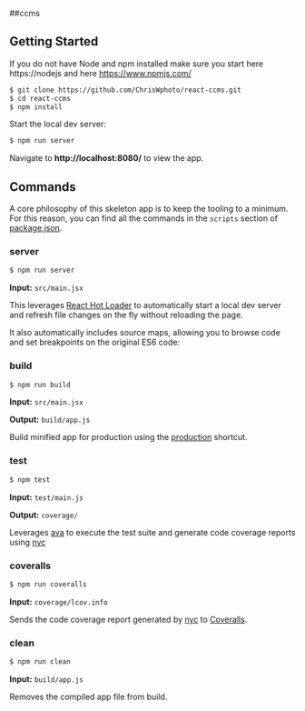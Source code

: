 ##ccms
## Getting Started

If you do not have Node and npm installed make sure you start here https://nodejs and here https://www.npmjs.com/

```sh
$ git clone https://github.com/ChrisWphoto/react-ccms.git
$ cd react-ccms
$ npm install
```

Start the local dev server:

```sh
$ npm run server
```

Navigate to **http://localhost:8080/** to view the app.

## Commands

A core philosophy of this skeleton app is to keep the tooling to a minimum. For this reason, you can find all the commands in the `scripts` section of [package.json](package.json).

### server

```sh
$ npm run server
```

**Input:** `src/main.jsx`

This leverages [React Hot Loader](https://github.com/gaearon/react-hot-loader) to automatically start a local dev server and refresh file changes on the fly without reloading the page.

It also automatically includes source maps, allowing you to browse code and set breakpoints on the original ES6 code:

### build

```sh
$ npm run build
```

**Input:** `src/main.jsx`

**Output:** `build/app.js`

Build minified app for production using the [production](http://webpack.github.io/docs/cli.html#production-shortcut-p) shortcut.

### test

```sh
$ npm test
```

**Input:** `test/main.js`

**Output:** `coverage/`

Leverages [ava](https://github.com/sindresorhus/ava) to execute the test suite and generate code coverage reports using [nyc](https://github.com/bcoe/nyc)

### coveralls

```sh
$ npm run coveralls
```

**Input:** `coverage/lcov.info`

Sends the code coverage report generated by [nyc](https://github.com/bcoe/nyc) to [Coveralls](http://coveralls.io/).

### clean

```sh
$ npm run clean
```

**Input:** `build/app.js`

Removes the compiled app file from build.
